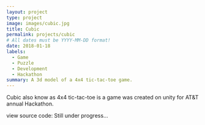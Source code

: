 ```yaml
---
layout: project
type: project
image: images/cubic.jpg
title: Cubic
permalink: projects/cubic
# All dates must be YYYY-MM-DD format!
date: 2018-01-18
labels:
  - Game
  - Puzzle
  - Development
  - Hackathon
summary: A 3d model of a 4x4 tic-tac-toe game.
---
```


Cubic also know as 4x4 tic-tac-toe is a game was created on unity for AT&T annual Hackathon.

view source code: Still under progress...




